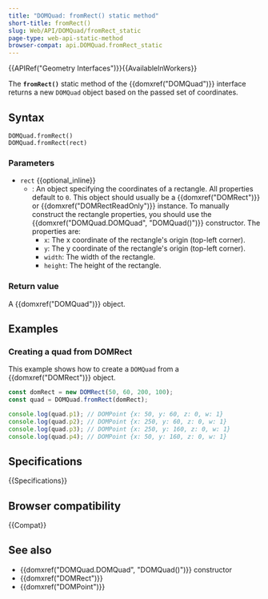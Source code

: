 ```yaml
---
title: "DOMQuad: fromRect() static method"
short-title: fromRect()
slug: Web/API/DOMQuad/fromRect_static
page-type: web-api-static-method
browser-compat: api.DOMQuad.fromRect_static
---
```


{{APIRef("Geometry Interfaces")}}{{AvailableInWorkers}}

The **`fromRect()`** static method of the {{domxref("DOMQuad")}} interface returns a new `DOMQuad` object based on the passed set of coordinates.

## Syntax

```js-nolint
DOMQuad.fromRect()
DOMQuad.fromRect(rect)
```

### Parameters

- `rect` {{optional_inline}}
  - : An object specifying the coordinates of a rectangle. All properties default to `0`. This object should usually be a {{domxref("DOMRect")}} or {{domxref("DOMRectReadOnly")}} instance. To manually construct the rectangle properties, you should use the {{domxref("DOMQuad.DOMQuad", "DOMQuad()")}} constructor. The properties are:
    - `x`: The x coordinate of the rectangle's origin (top-left corner).
    - `y`: The y coordinate of the rectangle's origin (top-left corner).
    - `width`: The width of the rectangle.
    - `height`: The height of the rectangle.

### Return value

A {{domxref("DOMQuad")}} object.

## Examples

### Creating a quad from DOMRect

This example shows how to create a `DOMQuad` from a {{domxref("DOMRect")}} object.

```js
const domRect = new DOMRect(50, 60, 200, 100);
const quad = DOMQuad.fromRect(domRect);

console.log(quad.p1); // DOMPoint {x: 50, y: 60, z: 0, w: 1}
console.log(quad.p2); // DOMPoint {x: 250, y: 60, z: 0, w: 1}
console.log(quad.p3); // DOMPoint {x: 250, y: 160, z: 0, w: 1}
console.log(quad.p4); // DOMPoint {x: 50, y: 160, z: 0, w: 1}
```

## Specifications

{{Specifications}}

## Browser compatibility

{{Compat}}

## See also

- {{domxref("DOMQuad.DOMQuad", "DOMQuad()")}} constructor
- {{domxref("DOMRect")}}
- {{domxref("DOMPoint")}}
